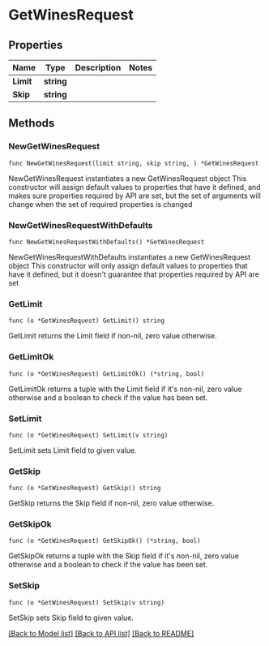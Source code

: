 # GetWinesRequest

## Properties

Name | Type | Description | Notes
------------ | ------------- | ------------- | -------------
**Limit** | **string** |  | 
**Skip** | **string** |  | 

## Methods

### NewGetWinesRequest

`func NewGetWinesRequest(limit string, skip string, ) *GetWinesRequest`

NewGetWinesRequest instantiates a new GetWinesRequest object
This constructor will assign default values to properties that have it defined,
and makes sure properties required by API are set, but the set of arguments
will change when the set of required properties is changed

### NewGetWinesRequestWithDefaults

`func NewGetWinesRequestWithDefaults() *GetWinesRequest`

NewGetWinesRequestWithDefaults instantiates a new GetWinesRequest object
This constructor will only assign default values to properties that have it defined,
but it doesn't guarantee that properties required by API are set

### GetLimit

`func (o *GetWinesRequest) GetLimit() string`

GetLimit returns the Limit field if non-nil, zero value otherwise.

### GetLimitOk

`func (o *GetWinesRequest) GetLimitOk() (*string, bool)`

GetLimitOk returns a tuple with the Limit field if it's non-nil, zero value otherwise
and a boolean to check if the value has been set.

### SetLimit

`func (o *GetWinesRequest) SetLimit(v string)`

SetLimit sets Limit field to given value.


### GetSkip

`func (o *GetWinesRequest) GetSkip() string`

GetSkip returns the Skip field if non-nil, zero value otherwise.

### GetSkipOk

`func (o *GetWinesRequest) GetSkipOk() (*string, bool)`

GetSkipOk returns a tuple with the Skip field if it's non-nil, zero value otherwise
and a boolean to check if the value has been set.

### SetSkip

`func (o *GetWinesRequest) SetSkip(v string)`

SetSkip sets Skip field to given value.



[[Back to Model list]](../README.md#documentation-for-models) [[Back to API list]](../README.md#documentation-for-api-endpoints) [[Back to README]](../README.md)


